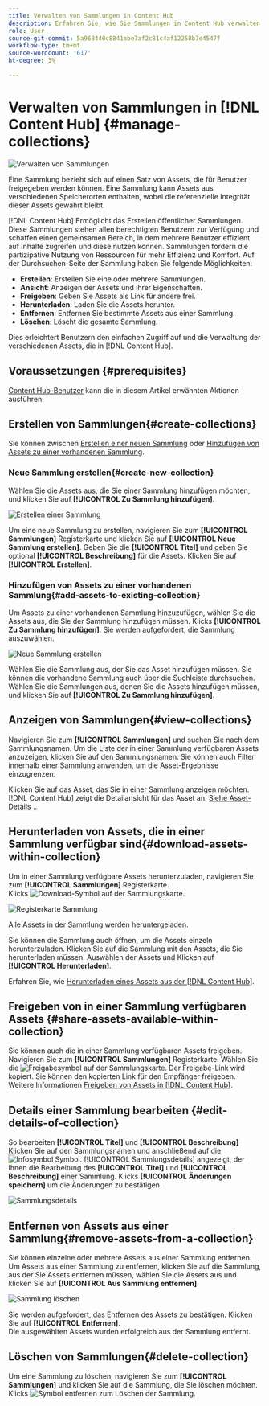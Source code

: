 ```yaml
---
title: Verwalten von Sammlungen in Content Hub
description: Erfahren Sie, wie Sie Sammlungen in Content Hub verwalten
role: User
source-git-commit: 5a968440c8841abe7af2c81c4af12258b7e4547f
workflow-type: tm+mt
source-wordcount: '617'
ht-degree: 3%

---
```


# Verwalten von Sammlungen in [!DNL Content Hub] {#manage-collections}

<!-- ![Manage collections](assets/manage-collections.jpg) -->
![Verwalten von Sammlungen](assets/manage-collection.png)

Eine Sammlung bezieht sich auf einen Satz von Assets, die für Benutzer freigegeben werden können. Eine Sammlung kann Assets aus verschiedenen Speicherorten enthalten, wobei die referenzielle Integrität dieser Assets gewahrt bleibt.

[!DNL Content Hub] Ermöglicht das Erstellen öffentlicher Sammlungen. Diese Sammlungen stehen allen berechtigten Benutzern zur Verfügung und schaffen einen gemeinsamen Bereich, in dem mehrere Benutzer effizient auf Inhalte zugreifen und diese nutzen können. Sammlungen fördern die partizipative Nutzung von Ressourcen für mehr Effizienz und Komfort. Auf der Durchsuchen-Seite der Sammlung haben Sie folgende Möglichkeiten:

* **Erstellen**: Erstellen Sie eine oder mehrere Sammlungen.
* **Ansicht**: Anzeigen der Assets und ihrer Eigenschaften.
* **Freigeben**: Geben Sie Assets als Link für andere frei.
* **Herunterladen**: Laden Sie die Assets herunter.
* **Entfernen**: Entfernen Sie bestimmte Assets aus einer Sammlung.
* **Löschen**: Löscht die gesamte Sammlung.

Dies erleichtert Benutzern den einfachen Zugriff auf und die Verwaltung der verschiedenen Assets, die in [!DNL Content Hub].

## Voraussetzungen {#prerequisites}

[Content Hub-Benutzer](deploy-content-hub.md#onboard-content-hub-users) kann die in diesem Artikel erwähnten Aktionen ausführen.

## Erstellen von Sammlungen{#create-collections}

Sie können zwischen [Erstellen einer neuen Sammlung](#create-new-collection) oder [Hinzufügen von Assets zu einer vorhandenen Sammlung](#add-assets-to-existing-collection).

### Neue Sammlung erstellen{#create-new-collection}

Wählen Sie die Assets aus, die Sie einer Sammlung hinzufügen möchten, und klicken Sie auf **[!UICONTROL Zu Sammlung hinzufügen]**.

![Erstellen einer Sammlung](assets/add-assets-collection.jpg)

Um eine neue Sammlung zu erstellen, navigieren Sie zum **[!UICONTROL Sammlungen]** Registerkarte und klicken Sie auf **[!UICONTROL Neue Sammlung erstellen]**. Geben Sie die **[!UICONTROL Titel]** und geben Sie optional **[!UICONTROL Beschreibung]** für die Assets. Klicken Sie auf **[!UICONTROL Erstellen]**.

### Hinzufügen von Assets zu einer vorhandenen Sammlung{#add-assets-to-existing-collection}

Um Assets zu einer vorhandenen Sammlung hinzuzufügen, wählen Sie die Assets aus, die Sie der Sammlung hinzufügen müssen. Klicks **[!UICONTROL Zu Sammlung hinzufügen]**. Sie werden aufgefordert, die Sammlung auszuwählen.

![Neue Sammlung erstellen](assets/create-add-collection.jpg)

Wählen Sie die Sammlung aus, der Sie das Asset hinzufügen müssen. Sie können die vorhandene Sammlung auch über die Suchleiste durchsuchen. <br>Wählen Sie die Sammlungen aus, denen Sie die Assets hinzufügen müssen, und klicken Sie auf **[!UICONTROL Zu Sammlung hinzufügen]**.

## Anzeigen von Sammlungen{#view-collections}

Navigieren Sie zum **[!UICONTROL Sammlungen]** und suchen Sie nach dem Sammlungsnamen. Um die Liste der in einer Sammlung verfügbaren Assets anzuzeigen, klicken Sie auf den Sammlungsnamen. Sie können auch Filter innerhalb einer Sammlung anwenden, um die Asset-Ergebnisse einzugrenzen.

Klicken Sie auf das Asset, das Sie in einer Sammlung anzeigen möchten. [!DNL Content Hub] zeigt die Detailansicht für das Asset an. [Siehe Asset-Details .](asset-properties-content-hub.md).

<!--
![Asset details](assets/view-collection.jpg)

* **A**: Details and metadata of the asset 
* **B**: Zoom In or Zoom Out the asset 
* **C**: Reset Zoom view 
* **D**: View the previous or next asset 
* **E**: Download the asset 
* **F**: Open the asset in Adobe Express 
* **G**: Hide the metadata of the asset 
* **H**: Share the asset as a link 
-->

## Herunterladen von Assets, die in einer Sammlung verfügbar sind{#download-assets-within-collection}

Um in einer Sammlung verfügbare Assets herunterzuladen, navigieren Sie zum **[!UICONTROL Sammlungen]** Registerkarte.\
Klicks ![Download-Symbol](assets/download-icon.svg) auf der Sammlungskarte.

![Registerkarte Sammlung](assets/download-collection.jpg)

Alle Assets in der Sammlung werden heruntergeladen.

Sie können die Sammlung auch öffnen, um die Assets einzeln herunterzuladen. Klicken Sie auf die Sammlung mit den Assets, die Sie herunterladen müssen. Auswählen der Assets und Klicken auf **[!UICONTROL Herunterladen]**.

Erfahren Sie, wie [Herunterladen eines Assets aus der [!DNL Content Hub]](download-assets-content-hub.md).

## Freigeben von in einer Sammlung verfügbaren Assets {#share-assets-available-within-collection}

Sie können auch die in einer Sammlung verfügbaren Assets freigeben. Navigieren Sie zum **[!UICONTROL Sammlungen]** Registerkarte. Wählen Sie die ![Freigabesymbol](assets/share.svg) auf der Sammlungskarte. Der Freigabe-Link wird kopiert. Sie können den kopierten Link für den Empfänger freigeben. Weitere Informationen [Freigeben von Assets in [!DNL Content Hub]](share-assets-content-hub.md).

## Details einer Sammlung bearbeiten {#edit-details-of-collection}

So bearbeiten **[!UICONTROL Titel]** und **[!UICONTROL Beschreibung]** Klicken Sie auf den Sammlungsnamen und anschließend auf die ![Infosymbol](assets/info-icon.svg) Symbol. [!UICONTROL Sammlungsdetails] angezeigt, der Ihnen die Bearbeitung des **[!UICONTROL Titel]** und **[!UICONTROL Beschreibung]** einer Sammlung. Klicks **[!UICONTROL Änderungen speichern]** um die Änderungen zu bestätigen.

![Sammlungsdetails](assets/collection-details.png)

## Entfernen von Assets aus einer Sammlung{#remove-assets-from-a-collection}

Sie können einzelne oder mehrere Assets aus einer Sammlung entfernen. Um Assets aus einer Sammlung zu entfernen, klicken Sie auf die Sammlung, aus der Sie Assets entfernen müssen, wählen Sie die Assets aus und klicken Sie auf **[!UICONTROL Aus Sammlung entfernen]**.

![Sammlung löschen](assets/remove-collection-new.jpg)

Sie werden aufgefordert, das Entfernen des Assets zu bestätigen. Klicken Sie auf **[!UICONTROL Entfernen]**.\
Die ausgewählten Assets wurden erfolgreich aus der Sammlung entfernt.

## Löschen von Sammlungen{#delete-collection}

Um eine Sammlung zu löschen, navigieren Sie zum **[!UICONTROL Sammlungen]** und klicken Sie auf die Sammlung, die Sie löschen möchten. Klicks ![Symbol entfernen](assets/remove-icon.svg) zum Löschen der Sammlung.
